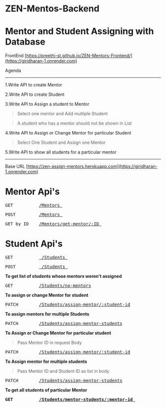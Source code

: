 # ZEN-Mentos-Backend

# Mentor and Student Assigning with Database

FrontEnd  [https://preethi-st.github.io/ZEN-Mentors-Frontend/](https://giridharan-1.onrender.com)

Agenda

----------------------------------------------------------------------------------------------

1.Write API to create Mentor

2.Write API to create Student

3.Write API to Assign a student to Mentor
   > Select one mentor and Add multiple Student
   
   > A student who has a mentor should not be shown in List

4.Write API to Assign or Change Mentor for particular Student
   > Select One Student and Assign one Mentor
   
5.Write API to show all students for a particular mentor

--------------------------------------------------------------------------------------------------

Base URL [https://zen-assign-mentors.herokuapp.com](https://giridharan-1.onrender.com)

# Mentor Api's

<pre>GET          <a href="[https://zen-assign-mentors.herokuapp.com](https://giridharan-1.onrender.com)/mentors">/Mentors </a></pre>

<pre>POST         <a href="[https://zen-assign-mentors.herokuapp.com](https://giridharan-1.onrender.com)/mentors">/Mentors </a></pre>

<pre>GET by ID    <a href="https://giridharan-1.onrender.com/mentors/get-mentor/65da0398c8b012218851be75">/Mentors/get-mentor/:ID </a></pre>

# Student Api's

<pre>GET          <a href="[https://zen-assign-mentors.herokuapp.com](https://giridharan-1.onrender.com)/students"> /Students </a></pre>

<pre>POST         <a href="[https://zen-assign-mentors.herokuapp.com](https://giridharan-1.onrender.com)/students/students"> /Students </a></pre>

<b>To get list of students whose mentors weren't assigned </b>

<pre>GET          <a href="[https://zen-assign-mentors.herokuapp.com](https://giridharan-1.onrender.com)/students/no-mentors">/Students/no-mentors</a></pre>

<b>To assign or change Mentor for student</b>

<pre>PATCH        <a href=" [https://zen-assign-mentors.herokuapp.com](https://giridharan-1.onrender.com)/students/students/assign-mentor/60e5dc9da2d09d6d581b7058">/Students/assign-mentor/:student-id</a></pre>

<b> To assign mentors for multiple Students </b>

<pre>PATCH        <a href="[https://zen-assign-mentors.herokuapp.com](https://giridharan-1.onrender.com)/students/assign-mentor-students">/Students/assign-mentor-students</a></pre>

<b> To Assign or Change Mentor for particular student </b>
  > Pass Mentor ID in request Body

<pre>PATCH        <a href="[https://zen-assign-mentors.herokuapp.com](https://giridharan-1.onrender.com)/students/assign-mentor/60e5dc9da2d09d6d581b7058">/Students/assign-mentor/:student-id</a> </pre>

<b> To Assign mentor for multiple students </b>
  > Pass Mentor ID and Student ID as list in body
 
<pre>PATCH        <a href="[https://zen-assign-mentors.herokuapp.com](https://giridharan-1.onrender.com)/students/students/assign-mentor-students">/Students/assign-mentor-students</a> </pre>

<b> To get all students of particular Mentor

<pre>GET          <a href="[https://zen-assign-mentors.herokuapp.com](https://giridharan-1.onrender.com)/students /mentor-students/60e7f4acd5ff5342a06652dd">/Students/mentor-students/:mentor-id </a></pre>
 






